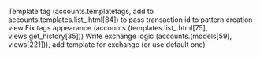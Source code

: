 Template tag (accounts.templatetags, add to accounts.templates.list_.html[84]) to pass transaction id to pattern creation view
Fix tags appearance (accounts.(templates.list_.html[75], views.get_history[35]))
Write exchange logic (accounts.(models[59], views[221])), add template for exchange (or use default one)